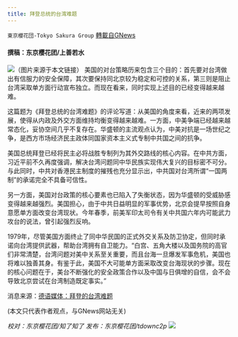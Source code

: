 ```yaml
---
title: 拜登总统的台湾难题
---
```

`東京櫻花団-Tokyo Sakura Group` [轉載自GNews](https://gnews.org/zh-hans/1607844/)

#### 撰稿：东京樱花团/上善若水
![](https://assets.gnews.org/wp-content/uploads/2021/10/2-101.jpg)（图片来源于本文链接）
美国的对台策略历来包含三个目的：首先要对台湾做出有信服力的安全保障，其次要保持同北京较为稳定和可控的关系，第三则是阻止台湾采取单方面行动宣布独立。而现在看来，同时实现上述目的已经变得越来越难。

这篇题为《拜登总统的台湾难题》的评论写道：从美国的角度来看，近来的两项发展，使得从内政及外交方面维持均衡变得越来越难。一方面，中美争端已经越来越常态化，妥协空间几乎不复存在。华盛顿的主流观点认为，中美对抗是一场世纪之争，是西方市场经济民主政体同国家资本主义式专制中共国之间的抗争。

美国总统拜登已经将民主必将战胜专制列为其外交路线的核心内容。在中共方面，习近平前不久再度强调，解决台湾问题同中华民族实现伟大复兴的目标密不可分。与此同时，中共对香港民主制度的摧残也充分显示出，中共国对台湾所谓“一国两制”的承诺完全不具备可信性。

另一方面，美国对台政策的核心要素也已陷入了失衡状态，因为华盛顿的受威胁感变得越来越强烈。美国担心，由于中共日益明显的军事优势，北京会提早按照自身意愿单方面改变台湾现状。今年春季，前美军印太司令有关中共国六年内可能武力攻台的说法，曾引起强烈反响。

1979年，尽管美国方面终止了同中华民国的正式外交关系及防卫协定，但同时承诺向台湾提供武器，帮助台湾拥有自卫能力。“白宫、五角大楼以及国务院的高官们非常清楚，台湾问题对美中关系至关重要，而且台海一旦爆发军事危机，美国也将难以独善其身。有鉴于此，美国不大可能单方面采取改变台海现状的步骤。现在的核心问题在于，美台不断强化的安全政策合作以及中国与日俱增的自信，会不会导致北京尝试在台湾制造既定事实。”

消息来源：[德语媒体：拜登的台湾难题](https://www.dw.com/zh/%E5%BE%B7%E8%AF%AD%E5%AA%92%E4%BD%93%E6%8B%9C%E7%99%BB%E7%9A%84%E5%8F%B0%E6%B9%BE%E9%9A%BE%E9%A2%98/a-59564549)

(本文只代表作者观点，与GNews网站无关)

*校对：东京樱花团/知了知了
发布：东京樱花团/tdownc2p*
![](https://assets.gnews.org/wp-content/uploads/2021/07/image0-1-51.jpg)
